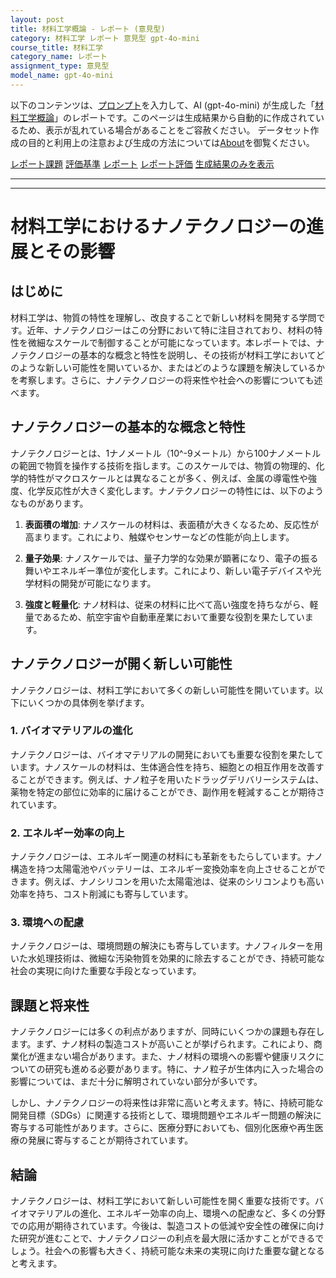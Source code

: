 ```yaml
---
layout: post
title: 材料工学概論 - レポート (意見型)
category: 材料工学 レポート 意見型 gpt-4o-mini
course_title: 材料工学
category_name: レポート
assignment_type: 意見型
model_name: gpt-4o-mini
---
```


以下のコンテンツは、[プロンプト](https://github.com/takedatoshiyuki/synthetic_assignments/tree/main/generated/材料工学/gpt-4o-mini/prompt_レポート-意見型.md)を入力して、AI (gpt-4o-mini) が生成した「[材料工学概論](/contents/材料工学/)」のレポートです。このページは生成結果から自動的に作成されているため、表示が乱れている場合があることをご容赦ください。
データセット作成の目的と利用上の注意および生成の方法については[About](/About)を御覧ください。

[レポート課題](../レポート課題-意見型)
[評価基準](../評価基準-意見型)
[レポート](../レポート-意見型)
[レポート評価](../レポート評価-意見型)
[生成結果のみを表示](https://github.com/takedatoshiyuki/synthetic_assignments/tree/main/generated/材料工学/gpt-4o-mini/レポート-意見型.md)
  

***
***
  
# 材料工学におけるナノテクノロジーの進展とその影響

## はじめに

材料工学は、物質の特性を理解し、改良することで新しい材料を開発する学問です。近年、ナノテクノロジーはこの分野において特に注目されており、材料の特性を微細なスケールで制御することが可能になっています。本レポートでは、ナノテクノロジーの基本的な概念と特性を説明し、その技術が材料工学においてどのような新しい可能性を開いているか、またはどのような課題を解決しているかを考察します。さらに、ナノテクノロジーの将来性や社会への影響についても述べます。

## ナノテクノロジーの基本的な概念と特性

ナノテクノロジーとは、1ナノメートル（10^-9メートル）から100ナノメートルの範囲で物質を操作する技術を指します。このスケールでは、物質の物理的、化学的特性がマクロスケールとは異なることが多く、例えば、金属の導電性や強度、化学反応性が大きく変化します。ナノテクノロジーの特性には、以下のようなものがあります。

1. **表面積の増加**: ナノスケールの材料は、表面積が大きくなるため、反応性が高まります。これにより、触媒やセンサーなどの性能が向上します。
   
2. **量子効果**: ナノスケールでは、量子力学的な効果が顕著になり、電子の振る舞いやエネルギー準位が変化します。これにより、新しい電子デバイスや光学材料の開発が可能になります。

3. **強度と軽量化**: ナノ材料は、従来の材料に比べて高い強度を持ちながら、軽量であるため、航空宇宙や自動車産業において重要な役割を果たしています。

## ナノテクノロジーが開く新しい可能性

ナノテクノロジーは、材料工学において多くの新しい可能性を開いています。以下にいくつかの具体例を挙げます。

### 1. バイオマテリアルの進化

ナノテクノロジーは、バイオマテリアルの開発においても重要な役割を果たしています。ナノスケールの材料は、生体適合性を持ち、細胞との相互作用を改善することができます。例えば、ナノ粒子を用いたドラッグデリバリーシステムは、薬物を特定の部位に効率的に届けることができ、副作用を軽減することが期待されています。

### 2. エネルギー効率の向上

ナノテクノロジーは、エネルギー関連の材料にも革新をもたらしています。ナノ構造を持つ太陽電池やバッテリーは、エネルギー変換効率を向上させることができます。例えば、ナノシリコンを用いた太陽電池は、従来のシリコンよりも高い効率を持ち、コスト削減にも寄与しています。

### 3. 環境への配慮

ナノテクノロジーは、環境問題の解決にも寄与しています。ナノフィルターを用いた水処理技術は、微細な汚染物質を効果的に除去することができ、持続可能な社会の実現に向けた重要な手段となっています。

## 課題と将来性

ナノテクノロジーには多くの利点がありますが、同時にいくつかの課題も存在します。まず、ナノ材料の製造コストが高いことが挙げられます。これにより、商業化が進まない場合があります。また、ナノ材料の環境への影響や健康リスクについての研究も進める必要があります。特に、ナノ粒子が生体内に入った場合の影響については、まだ十分に解明されていない部分が多いです。

しかし、ナノテクノロジーの将来性は非常に高いと考えます。特に、持続可能な開発目標（SDGs）に関連する技術として、環境問題やエネルギー問題の解決に寄与する可能性があります。さらに、医療分野においても、個別化医療や再生医療の発展に寄与することが期待されています。

## 結論

ナノテクノロジーは、材料工学において新しい可能性を開く重要な技術です。バイオマテリアルの進化、エネルギー効率の向上、環境への配慮など、多くの分野での応用が期待されています。今後は、製造コストの低減や安全性の確保に向けた研究が進むことで、ナノテクノロジーの利点を最大限に活かすことができるでしょう。社会への影響も大きく、持続可能な未来の実現に向けた重要な鍵となると考えます。
